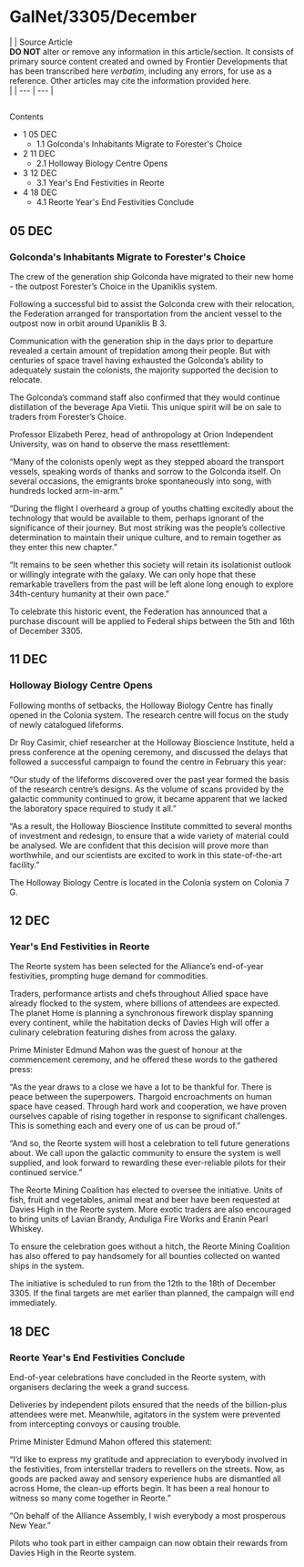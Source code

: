# GalNet/3305/December
|  | Source Article
<br>**DO NOT** alter or remove any information in this article/section. It consists of primary source content created and owned by Frontier Developments that has been transcribed here *verbatim*, including any errors, for use as a reference. Other articles may cite the information provided here.<br> |
| --- | --- |

## 

Contents

- 1 05 DEC
    - 1.1 Golconda's Inhabitants Migrate to Forester's Choice
- 2 11 DEC
    - 2.1 Holloway Biology Centre Opens
- 3 12 DEC
    - 3.1 Year's End Festivities in Reorte
- 4 18 DEC
    - 4.1 Reorte Year's End Festivities Conclude

## 05 DEC

### Golconda's Inhabitants Migrate to Forester's Choice

The crew of the generation ship Golconda have migrated to their new home - the outpost Forester’s Choice in the Upaniklis system.

Following a successful bid to assist the Golconda crew with their relocation, the Federation arranged for transportation from the ancient vessel to the outpost now in orbit around Upaniklis B 3.

Communication with the generation ship in the days prior to departure revealed a certain amount of trepidation among their people. But with centuries of space travel having exhausted the Golconda’s ability to adequately sustain the colonists, the majority supported the decision to relocate.

The Golconda’s command staff also confirmed that they would continue distillation of the beverage Apa Vietii. This unique spirit will be on sale to traders from Forester’s Choice.

Professor Elizabeth Perez, head of anthropology at Orion Independent University, was on hand to observe the mass resettlement:

“Many of the colonists openly wept as they stepped aboard the transport vessels, speaking words of thanks and sorrow to the Golconda itself. On several occasions, the emigrants broke spontaneously into song, with hundreds locked arm-in-arm.”

“During the flight I overheard a group of youths chatting excitedly about the technology that would be available to them, perhaps ignorant of the significance of their journey. But most striking was the people’s collective determination to maintain their unique culture, and to remain together as they enter this new chapter.”

“It remains to be seen whether this society will retain its isolationist outlook or willingly integrate with the galaxy. We can only hope that these remarkable travellers from the past will be left alone long enough to explore 34th-century humanity at their own pace.”

To celebrate this historic event, the Federation has announced that a purchase discount will be applied to Federal ships between the 5th and 16th of December 3305.

## 11 DEC

### Holloway Biology Centre Opens

Following months of setbacks, the Holloway Biology Centre has finally opened in the Colonia system. The research centre will focus on the study of newly catalogued lifeforms.

Dr Roy Casimir, chief researcher at the Holloway Bioscience Institute, held a press conference at the opening ceremony, and discussed the delays that followed a successful campaign to found the centre in February this year:

“Our study of the lifeforms discovered over the past year formed the basis of the research centre’s designs. As the volume of scans provided by the galactic community continued to grow, it became apparent that we lacked the laboratory space required to study it all.”

“As a result, the Holloway Bioscience Institute committed to several months of investment and redesign, to ensure that a wide variety of material could be analysed. We are confident that this decision will prove more than worthwhile, and our scientists are excited to work in this state-of-the-art facility.”

The Holloway Biology Centre is located in the Colonia system on Colonia 7 G.

## 12 DEC

### Year's End Festivities in Reorte

The Reorte system has been selected for the Alliance’s end-of-year festivities, prompting huge demand for commodities.

Traders, performance artists and chefs throughout Allied space have already flocked to the system, where billions of attendees are expected. The planet Home is planning a synchronous firework display spanning every continent, while the habitation decks of Davies High will offer a culinary celebration featuring dishes from across the galaxy.

Prime Minister Edmund Mahon was the guest of honour at the commencement ceremony, and he offered these words to the gathered press:

“As the year draws to a close we have a lot to be thankful for. There is peace between the superpowers. Thargoid encroachments on human space have ceased. Through hard work and cooperation, we have proven ourselves capable of rising together in response to significant challenges. This is something each and every one of us can be proud of.”

“And so, the Reorte system will host a celebration to tell future generations about. We call upon the galactic community to ensure the system is well supplied, and look forward to rewarding these ever-reliable pilots for their continued service.”

The Reorte Mining Coalition has elected to oversee the initiative. Units of fish, fruit and vegetables, animal meat and beer have been requested at Davies High in the Reorte system. More exotic traders are also encouraged to bring units of Lavian Brandy, Anduliga Fire Works and Eranin Pearl Whiskey.

To ensure the celebration goes without a hitch, the Reorte Mining Coalition has also offered to pay handsomely for all bounties collected on wanted ships in the system.

The initiative is scheduled to run from the 12th to the 18th of December 3305. If the final targets are met earlier than planned, the campaign will end immediately.

## 18 DEC

### Reorte Year's End Festivities Conclude

End-of-year celebrations have concluded in the Reorte system, with organisers declaring the week a grand success.

Deliveries by independent pilots ensured that the needs of the billion-plus attendees were met. Meanwhile, agitators in the system were prevented from intercepting convoys or causing trouble.

Prime Minister Edmund Mahon offered this statement:

“I’d like to express my gratitude and appreciation to everybody involved in the festivities, from interstellar traders to revellers on the streets. Now, as goods are packed away and sensory experience hubs are dismantled all across Home, the clean-up efforts begin. It has been a real honour to witness so many come together in Reorte.”

“On behalf of the Alliance Assembly, I wish everybody a most prosperous New Year.”

Pilots who took part in either campaign can now obtain their rewards from Davies High in the Reorte system.